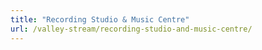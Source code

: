 ```yaml
---
title: "Recording Studio & Music Centre"
url: /valley-stream/recording-studio-and-music-centre/
---
```

